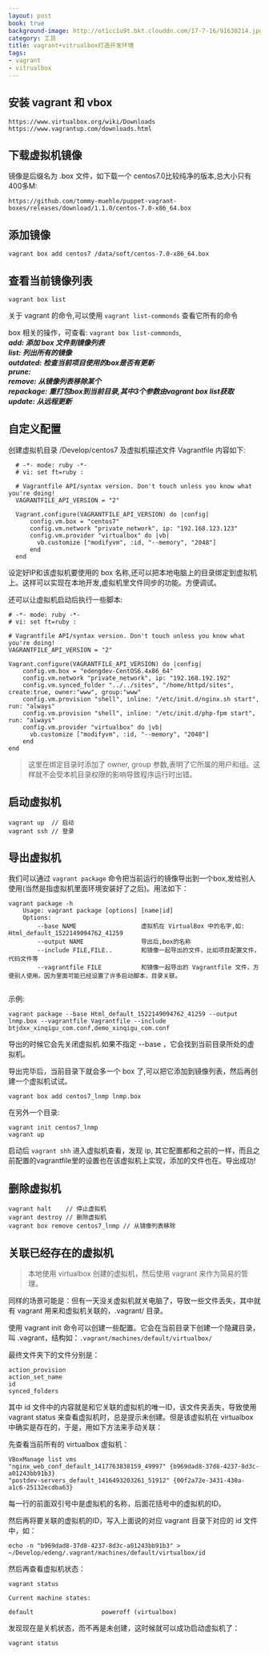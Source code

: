 ```yaml
---
layout: post
book: true
background-image: http://ot1cc1u9t.bkt.clouddn.com/17-7-16/91630214.jpg
category: 工具
title: vagrant+vitrualbox打造开发环境
tags:
- vagrant
- vitrualbox
---
```


安装 vagrant 和 vbox
---
```
https://www.virtualbox.org/wiki/Downloads
https://www.vagrantup.com/downloads.html
```

下载虚拟机镜像
---
镜像是后缀名为 .box 文件，如下载一个 centos7.0比较纯净的版本,总大小只有 400多M:

```
https://github.com/tommy-muehle/puppet-vagrant-boxes/releases/download/1.1.0/centos-7.0-x86_64.box

```

添加镜像
---
 
```
vagrant box add centos7 /data/soft/centos-7.0-x86_64.box
```

查看当前镜像列表
---

```
vagrant box list
```

关于 vagrant 的命令,可以使用 ```vagrant list-commonds``` 查看它所有的命令
  
box 相关的操作，可查看: ```vagrant box list-commonds```,<br />
   ***add: 添加 box 文件到镜像列表<br />***
   ***list: 列出所有的镜像<br />***
   ***outdated: 检查当前项目使用的box是否有更新<br />***
   ***prune:<br />***
   ***remove: 从镜像列表移除某个<br />***
   ***repackage: 重打包box到当前目录,其中3个参数由vagrant box list获取<br />***
	***update: 从远程更新<br />***

自定义配置
---
创建虚拟机目录 /Develop/centos7 及虚拟机描述文件 Vagrantfile 内容如下:

```
  # -*- mode: ruby -*-
  # vi: set ft=ruby :

  # Vagrantfile API/syntax version. Don't touch unless you know what you're doing!
  VAGRANTFILE_API_VERSION = "2"

  Vagrant.configure(VAGRANTFILE_API_VERSION) do |config|
      config.vm.box = "centos7"
      config.vm.network "private_network", ip: "192.168.123.123"
      config.vm.provider "virtualbox" do |vb|
        vb.customize ["modifyvm", :id, "--memory", "2048"]
      end
  end
```

设定好IP和该虚拟机要使用的 box 名称,还可以把本地电脑上的目录绑定到虚拟机上。这样可以实现在本地开发,虚拟机里文件同步的功能。方便调试。

还可以让虚拟机启动后执行一些脚本:

```
# -*- mode: ruby -*-
# vi: set ft=ruby :

# Vagrantfile API/syntax version. Don't touch unless you know what you're doing!
VAGRANTFILE_API_VERSION = "2"

Vagrant.configure(VAGRANTFILE_API_VERSION) do |config|
    config.vm.box = "edengdev-CentOS6.4x86_64"
    config.vm.network "private_network", ip: "192.168.192.192"
    config.vm.synced_folder "../../sites", "/home/httpd/sites", create:true, owner:"www", group:"www"
    config.vm.provision "shell", inline: "/etc/init.d/nginx.sh start", run: "always"
    config.vm.provision "shell", inline: "/etc/init.d/php-fpm start", run: "always"
    config.vm.provider "virtualbox" do |vb|
      vb.customize ["modifyvm", :id, "--memory", "2048"]
    end
end
```

>这里在绑定目录时添加了 owner, group 参数,表明了它所属的用户和组。这样就不会受本机目录权限的影响导致程序运行时出错。

启动虚拟机
---

```
vagrant up	// 启动
vagrant ssh	// 登录
```


导出虚拟机
---
我们可以通过 ```vagrant package``` 命令把当前运行的镜像导出到一个box,发给别人使用(当然是指虚拟机里面环境安装好了之后)。用法如下：

```
vagrant package -h
	Usage: vagrant package [options] [name|id]
	Options:
		--base NAME                  虚拟机在 VirtualBox 中的名字,如: Html_default_1522149094762_41259
		--output NAME                导出后,box的名称
		--include FILE,FILE..        和镜像一起导出的文件，比如项目配置文件，代码文件等
		--vagrantfile FILE           和镜像一起导出的 Vagrantfile 文件，方便别人使用。因为里面可能已经设置了许多启动脚本，目录关联。
          
```

示例:

```
vagrant package --base Html_default_1522149094762_41259 --output lnmp.box --vagrantfile Vagrantfile --include btjdxx_xinqigu_com.conf,demo_xinqigu_com.conf
```
导出的时候它会先关闭虚拟机.如果不指定 --base ，它会找到当前目录所处的虚拟机。

导出完毕后，当前目录下就会多一个 box 了,可以把它添加到镜像列表，然后再创建一个虚拟机试试。

```
vagrant box add centos7_lnmp lnmp.box
```

在另外一个目录:

```
vagrant init centos7_lnmp
vagrant up
```

启动后 ```vagrant shh``` 进入虚拟机查看，发现 ip, 其它配置都和之前的一样，而且之前配置的vagrantfile里的设置也在该虚拟机上实现，添加的文件也在。导出成功!

删除虚拟机
---

```
vagrant halt	// 停止虚拟机
vagrant destroy	// 删除虚拟机
vagrant box remove centos7_lnmp	// 从镜像列表移除
```

关联已经存在的虚拟机
---
>本地使用 virtualbox 创建的虚拟机，然后使用 vagrant 来作为简易的管理。

同样的场景可能是：但有一天没关虚拟机就关电脑了，导致一些文件丢失，其中就有 vagrant 用来和虚拟机关联的，.vagrant/ 目录。

使用 vagrant init 命令可以创建一些配置。它会在当前目录下创建一个隐藏目录，叫 .vagrant，结构如：```.vagrant/machines/default/virtualbox/```

最终文件夹下的文件分别是：

```
action_provision
action_set_name
id
synced_folders
```

其中 id  文件中的内容就是和它关联的虚拟机的唯一ID，该文件夹丢失，导致使用 vagrant status 来查看虚拟机时，总是提示未创建。但是该虚拟机在 virtualbox 中确实是存在的，于是，用如下方法来手动关联：

先查看当前所有的 virtualbox 虚拟机：

```
VBoxManage list vms
"nginx_web_conf_default_1417763838159_49997" {b969dad8-37d8-4237-8d3c-a01243bb91b3}
"postdev-servers_default_1416493203261_51912" {00f2a72e-3431-430a-a1c6-25132ecdba63}
```

每一行的前面双引号中是虚拟机的名称，后面花括号中的虚拟机的ID。

然后再将要关联的虚拟机的ID，写入上面说的对应 vagrant 目录下对应的 id 文件中，如：

```
echo -n "b969dad8-37d8-4237-8d3c-a01243bb91b3" > ~/Develop/edeng/.vagrant/machines/default/virtualbox/id
```

然后再查看虚拟机状态：

```
vagrant status

Current machine states:

default                   poweroff (virtualbox)
```

发现现在是关机状态，而不再是未创建，这时候就可以成功启动虚拟机了：

```
vagrant status
```